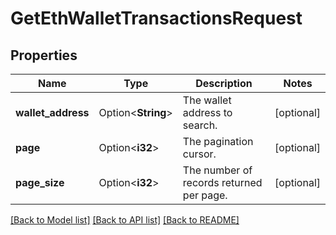 # GetEthWalletTransactionsRequest

## Properties

Name | Type | Description | Notes
------------ | ------------- | ------------- | -------------
**wallet_address** | Option<**String**> | The wallet address to search. | [optional]
**page** | Option<**i32**> | The pagination cursor. | [optional]
**page_size** | Option<**i32**> | The number of records returned per page. | [optional]

[[Back to Model list]](../README.md#documentation-for-models) [[Back to API list]](../README.md#documentation-for-api-endpoints) [[Back to README]](../README.md)


